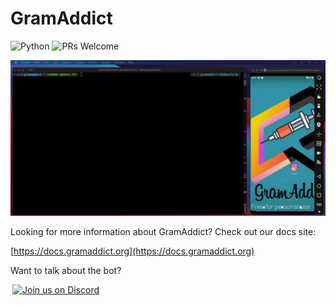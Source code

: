 # GramAddict
![Python](https://img.shields.io/badge/built%20with-Python3-red.svg)
![PRs Welcome](https://img.shields.io/badge/PRs-welcome-brightgreen.svg?style=flat)

<img src="https://github.com/GramAddict/bot/raw/master/res/demo.gif">

Looking for more information about GramAddict? Check out our docs site:

[https://docs.gramaddict.org](https://docs.gramaddict.org)

Want to talk about the bot?

<p>
  <a href="https://discord.gg/9MTjgs8g5R">
    <img hspace="3" alt="Join us on Discord" src="https://github.com/GramAddict/bot/raw/master/res/discord.png" height=84/>
  </a>
</p>